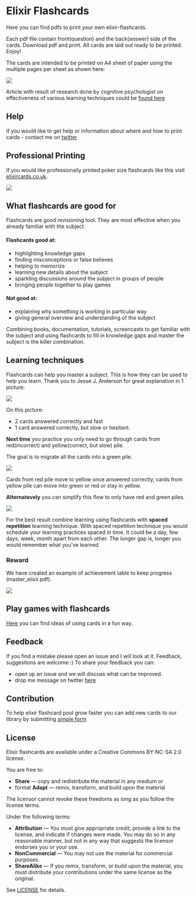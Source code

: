 # Elixir Flashcards

Here you can find pdfs to print your own elixir-flashcards.


Each pdf file contain front(question) and the back(answer) side of the cards.
Download pdf and print. All cards are laid out ready to be printed. Enjoy!

The cards are intended to be printed on A4 sheet of paper using the multiple
pages per sheet as shown here:

![](printer-settings.png)

Article with result of research done by cognitive psychologist on effectiveness
of various learning techniques could be [found here](http://bigthink.com/neurobonkers/assessing-the-evidence-for-the-one-thing-you-never-get-taught-in-school-how-to-learn)

## Help

If you would like to get help or information about where and how to print cards -
contact me on [twitter](https://twitter.com/Tetiana12345678)

## Professional Printing

If you would like professionally printed poker size flashcards like this visit [elixircards.co.uk](http://www.elixircards.co.uk).

![](flashcards_army.jpeg)

## What flashcards are good for

Flashcards are good revisioning tool. They are most effective when you already familiar with the subject.

#### Flashcards good at:

* highlighting knowledge gaps
* finding misconceptions or false believes
* helping to memorize
* learning new details about the subject
* sparkling discussions around the subject in groups of people
* bringing people together to play games

#### Not good at:

* explaining why something is working in particular way
* giving general overview and understanding of the subject

Combining books, documentation, tutorials, screencasts to get familiar with the subject and using flashcards to fill in knowledge gaps and master the subject is the killer combination.

## Learning techniques

Flashcards can help you master a subject. This is how they can be used to help you learn. Thank you to Jesse J. Anderson for great explanation in 1 picture:

![](learning_technique.png)

On this picture:

* 2 cards answered correctly and fast
* 1 card answered correctly, but slow or hesitant.

**Next time** you practice you only need to go through cards from red(incorrect) and yellow(correct, but slow) pile.

The goal is to migrate all the cards into a green pile. 

![](learning_flow.png)

Cards from red pile move to yellow once answered correctly, cards from yellow pile can move into green or red or stay in yellow.

**Alternatevely** you can simplify this flow to only have red and green piles.

![](learning_flow_simple.png)

For the best result combine learning using flashcards with **spaced repetition** learning technique. With spaced repetition technique you would schedule your learning practices spaced in time. It could be a day, few days, week, month apart from each other. The longer gap is, longer you would remember what you've learned.

### Reward

We have created an example of achievement table to keep progress (master_elixir.pdf).

![](achievement_board.png)

## Play games with flashcards

[Here](https://goo.gl/xJrUkP) you can find ideas of using cards in a fun way.

## Feedback

If you find a mistake please open an issue and I will look at it.
Feedback, suggestions are welcome :)
To share your feedback you can:

* open up an issue and we will discuss what can be improved.
* drop me message on twitter [here](https://twitter.com/Tetiana12345678)

## Contribution

To help elixir flashcard pool grow faster you can add new cards to our library
by submitting [simple form](https://goo.gl/nwTfQo)

## License

Elixir flashcards are available under a Creative Commons BY-NC-SA 2.0 license.

You are free to:

* **Share** — copy and redistribute the material in any medium or 
* format **Adapt** — remix, transform, and build upon the material

The licensor cannot revoke these freedoms as long as you follow the license terms.

Under the following terms:

* **Attribution** — You must give appropriate credit, provide a link to the license,
and indicate if changes were made. You may do so in any reasonable manner, but
not in any way that suggests the licensor endorses you or your use.
* **NonCommercial** — You may not use the material for commercial purposes.
* **ShareAlike** — If you remix, transform, or build upon the material, you must
distribute your contributions under the same license as the original.

See [LICENSE](LICENSE.md) for details.

